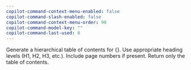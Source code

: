 ```yaml
---
copilot-command-context-menu-enabled: false
copilot-command-slash-enabled: false
copilot-command-context-menu-order: 90
copilot-command-model-key: ""
copilot-command-last-used: 0
---
```

Generate a hierarchical table of contents for {}. Use appropriate heading levels (H1, H2, H3, etc.). Include page numbers if present. Return only the table of contents.